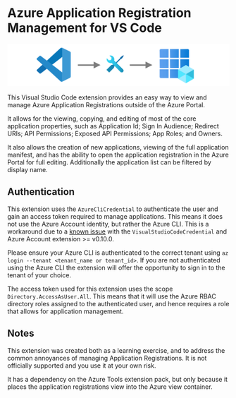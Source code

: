 # Azure Application Registration Management for VS Code

![](resources/images/readme_banner.png)

This Visual Studio Code extension provides an easy way to view and manage Azure Application Registrations outside of the Azure Portal.

It allows for the viewing, copying, and editing of most of the core application properties, such as Application Id; Sign In Audience; Redirect URIs; API Permissions; Exposed API Permissions; App Roles; and Owners.

It also allows the creation of new applications, viewing of the full application manifest, and has the ability to open the application registration in the Azure Portal for full editing. Additionally the application list can be filtered by display name.

## Authentication
This extension uses the `AzureCliCredential` to authenticate the user and gain an access token required to manage applications. This means it does not use the Azure Account identity, but rather the Azure CLI. This is a workaround due to a [known issue](https://learn.microsoft.com/en-us/javascript/api/overview/azure/identity-readme?view=azure-node-latest#note-about-visualstudiocodecredential) with the `VisualStudioCodeCredential` and Azure Account extension >= v0.10.0.

Please ensure your Azure CLI is authenticated to the correct tenant using `az login --tenant <tenant_name or tenant_id>`. If you are not authenticated using the Azure CLI the extension will offer the opportunity to sign in to the tenant of your choice.

The access token used for this extension uses the scope `Directory.AccessAsUser.All`. This means that it will use the Azure RBAC directory roles assigned to the authenticated user, and hence requires a role that allows for application management.

## Notes
This extension was created both as a learning exercise, and to address the common annoyances of managing Application Registrations. It is not officially supported and you use it at your own risk.

It has a dependency on the Azure Tools extension pack, but only because it places the application registrations view into the Azure view container.

